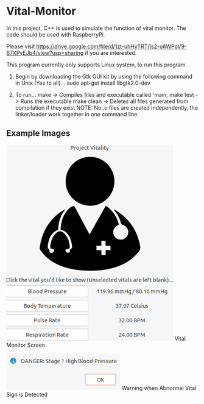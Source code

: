 # Vital-Monitor

In this project, C++ is used to simulate the function of vital monitor. The code should be used with RaspberryPi.

Please visit https://drive.google.com/file/d/1zt-uhHyTRTj1s2-oAWPoV9-67XPyEJb4/view?usp=sharing if you are interested.

This program currently only supports Linux system, to run this program.

1. Begin by downloading the Gtk GUI kit by using the following command in Unix (Yes to all)...
    sudo apt-get install libgtk2.0-dev

2. To run...
    make -> Compiles files and executable called 'main;
    make test -> Runs the executable
    make clean -> Deletes all files generated from compilation if they exist
    NOTE: No .o files are created independently, the linker/loader work together in one command line.

## Example Images
![Example Vital Monitor](./resources/example_monitor.png)
Vital Monitor Screen

![Warning](./resources/warning.png)
Warning when Abnormal Vital Sign is Detected